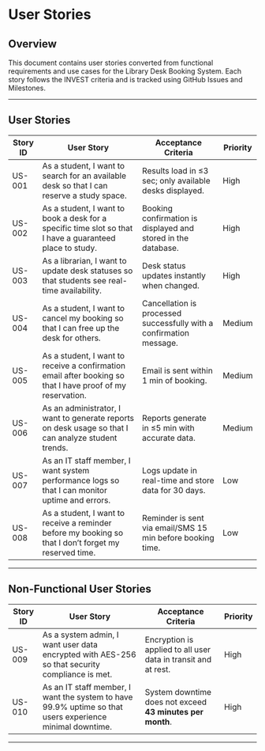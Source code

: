 # User Stories  

##  Overview  
This document contains user stories converted from functional requirements and use cases for the Library Desk Booking System. Each story follows the INVEST criteria and is tracked using GitHub Issues and Milestones.

---

##  User Stories  

| Story ID | User Story | Acceptance Criteria | Priority |
|----------|-----------|---------------------|----------|
| US-001 | As a student, I want to search for an available desk so that I can reserve a study space. | Results load in ≤3 sec; only available desks displayed. | High |
| US-002 | As a student, I want to book a desk for a specific time slot so that I have a guaranteed place to study. | Booking confirmation is displayed and stored in the database. | High |
| US-003 | As a librarian, I want to update desk statuses so that students see real-time availability. | Desk status updates instantly when changed. | High |
| US-004 | As a student, I want to cancel my booking so that I can free up the desk for others. | Cancellation is processed successfully with a confirmation message. | Medium |
| US-005 | As a student, I want to receive a confirmation email after booking so that I have proof of my reservation. | Email is sent within 1 min of booking. | Medium |
| US-006 | As an administrator, I want to generate reports on desk usage so that I can analyze student trends. | Reports generate in ≤5 min with accurate data. | Medium |
| US-007 | As an IT staff member, I want system performance logs so that I can monitor uptime and errors. | Logs update in real-time and store data for 30 days. | Low |
| US-008 | As a student, I want to receive a reminder before my booking so that I don’t forget my reserved time. | Reminder is sent via email/SMS 15 min before booking time. | Low |

---

## Non-Functional User Stories  

| Story ID | User Story | Acceptance Criteria | Priority |
|----------|-----------|---------------------|----------|
| US-009 | As a system admin, I want user data encrypted with AES-256 so that security compliance is met. | Encryption is applied to all user data in transit and at rest. | High |
| US-010 | As an IT staff member, I want the system to have 99.9% uptime so that users experience minimal downtime. | System downtime does not exceed **43 minutes per month**. | High |

---
